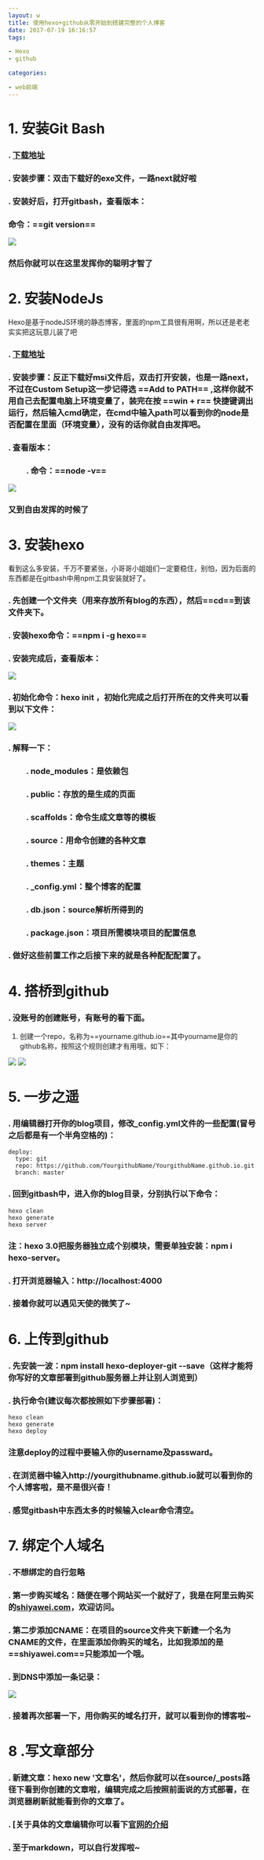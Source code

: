 ```yaml
---
layout: w
title: 使用hexo+github从零开始到搭建完整的个人博客
date: 2017-07-19 16:16:57
tags: 

- Hexo 
- github

categories: 

- web前端 
---
```




# 1. 安装Git Bash

### . [下载地址](https://git-for-windows.github.io/)
### . 安装步骤：双击下载好的exe文件，一路next就好啦

### . 安装好后，打开gitbash，查看版本：

### 命令：==git version== 
![](http://otbt7qcgu.bkt.clouddn.com//17-7-19/24323927.jpg)

### 然后你就可以在这里发挥你的聪明才智了


# 2. 安装NodeJs

Hexo是基于nodeJS环境的静态博客，里面的npm工具很有用啊，所以还是老老实实把这玩意儿装了吧

### . [下载地址](https://nodejs.org/en/)

### . 安装步骤：反正下载好msi文件后，双击打开安装，也是一路next，不过在Custom Setup这一步记得选 ==Add to PATH== ,这样你就不用自己去配置电脑上环境变量了，装完在按 ==win + r== 快捷键调出运行，然后输入cmd确定，在cmd中输入path可以看到你的node是否配置在里面（环境变量），没有的话你就自由发挥吧。
    
### . 查看版本：

### &emsp;&emsp;  **.** 命令：==node -v==
![](http://otbt7qcgu.bkt.clouddn.com//17-7-19/8387677.jpg)

### 又到自由发挥的时候了

# 3. 安装hexo

看到这么多安装，千万不要紧张，小哥哥小姐姐们一定要稳住，别怕，因为后面的东西都是在gitbash中用npm工具安装就好了。


### . 先创建一个文件夹（用来存放所有blog的东西），然后==cd==到该文件夹下。

### . 安装hexo命令：==npm i -g hexo==

### . 安装完成后，查看版本：

![](http://otbt7qcgu.bkt.clouddn.com//17-7-19/37799597.jpg)

### . 初始化命令：hexo init ，初始化完成之后打开所在的文件夹可以看到以下文件：
![](http://otbt7qcgu.bkt.clouddn.com//17-7-19/47441658.jpg)

### . 解释一下：

### &emsp;&emsp;  **.** node_modules：是依赖包

### &emsp;&emsp;  **.** public：存放的是生成的页面

### &emsp;&emsp;  **.** scaffolds：命令生成文章等的模板

### &emsp;&emsp;  **.** source：用命令创建的各种文章

### &emsp;&emsp;  **.** themes：主题

### &emsp;&emsp;  **.** _config.yml：整个博客的配置

### &emsp;&emsp;  **.** db.json：source解析所得到的

### &emsp;&emsp;  **.** package.json：项目所需模块项目的配置信息


### . 做好这些前置工作之后接下来的就是各种配配配置了。



# 4. 搭桥到github

### . 没账号的创建账号，有账号的看下面。

1. 创建一个repo，名称为==yourname.github.io==其中yourname是你的github名称，按照这个规则创建才有用哦，如下：

![](http://otbt7qcgu.bkt.clouddn.com//17-7-19/60398318.jpg)
![](http://otbt7qcgu.bkt.clouddn.com//17-7-19/15906142.jpg)


# 5. 一步之遥


### . 用编辑器打开你的blog项目，修改_config.yml文件的一些配置(冒号之后都是有一个半角空格的)：


```
deploy:
  type: git
  repo: https://github.com/YourgithubName/YourgithubName.github.io.git
  branch: master
```


### . 回到gitbash中，进入你的blog目录，分别执行以下命令：


```
hexo clean
hexo generate
hexo server
```

### 注：hexo 3.0把服务器独立成个别模块，需要单独安装：npm i hexo-server。


### . 打开浏览器输入：http://localhost:4000

### . 接着你就可以遇见天使的微笑了~


# 6. 上传到github

### . 先安装一波：npm install hexo-deployer-git --save（这样才能将你写好的文章部署到github服务器上并让别人浏览到）

### . 执行命令(建议每次都按照如下步骤部署)：


```
hexo clean
hexo generate
hexo deploy
```


### 注意deploy的过程中要输入你的username及passward。

### . 在浏览器中输入http://yourgithubname.github.io就可以看到你的个人博客啦，是不是很兴奋！


### . 感觉gitbash中东西太多的时候输入clear命令清空。



# 7. 绑定个人域名

### . 不想绑定的自行忽略

### . 第一步购买域名：随便在哪个网站买一个就好了，我是在阿里云购买的[shiyawei.com](http://shiyawei.com/)，欢迎访问。

### . 第二步添加CNAME：在项目的source文件夹下新建一个名为CNAME的文件，在里面添加你购买的域名，比如我添加的是==shiyawei.com==只能添加一个哦。

### . 到DNS中添加一条记录：

![](http://otbt7qcgu.bkt.clouddn.com//17-7-19/47618043.jpg)

### . 接着再次部署一下，用你购买的域名打开，就可以看到你的博客啦~


# 8 .写文章部分

### . 新建文章：hexo new '文章名'，然后你就可以在source/_posts路径下看到你创建的文章啦，编辑完成之后按照前面说的方式部署，在浏览器刷新就能看到你的文章了。

### . [关于具体的文章编辑你可以看下[官网的介绍](https://hexo.io/zh-cn/docs/writing.html)

### . 至于markdown，可以自行发挥啦~

